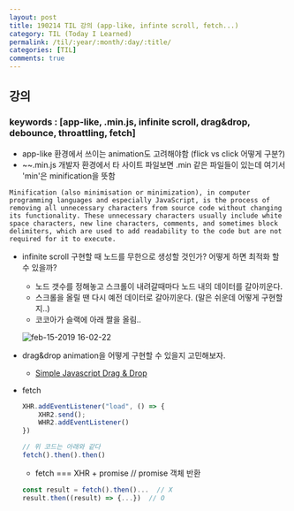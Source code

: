 ```yaml
---
layout: post
title: 190214 TIL 강의 (app-like, infinte scroll, fetch...)
category: TIL (Today I Learned)
permalink: /til/:year/:month/:day/:title/
categories: [TIL]
comments: true
---
```


## **강의**

### keywords : [app-like, .min.js, infinite scroll, drag&drop, debounce, throattling, fetch]

- app-like 환경에서 쓰이는 animation도 고려해야함 (flick vs click 어떻게 구분?)
- ~~.min.js 개발자 환경에서 타 사이트 파일보면 .min 같은 파일들이 있는데 여기서 'min'은 minification을 뜻함 

`Minification (also minimisation or minimization), in computer programming languages and especially JavaScript, is the process of removing all unnecessary characters from source code without changing its functionality. These unnecessary characters usually include white space characters, new line characters, comments, and sometimes block delimiters, which are used to add readability to the code but are not required for it to execute.`

- infinite scroll 구현할 때 노드를 무한으로 생성할 것인가? 어떻게 하면 최적화 할 수 있을까? 
    - 노드 갯수를 정해놓고 스크롤이 내려갈때마다 노드 내의 데이터를 갈아끼운다. 
    - 스크롤을 올릴 땐 다시 예전 데이터로 갈아끼운다.
    (말은 쉬운데 어떻게 구현할 지..)
    - 코코아가 슬랙에 아래 짤을 올림..

    ![feb-15-2019 16-02-22](https://user-images.githubusercontent.com/40848630/52839953-1d8b2300-313b-11e9-8971-2e648b5c0593.gif)

- drag&drop animation을 어떻게 구현할 수 있을지 고민해보자.
    - [Simple Javascript Drag & Drop](https://medium.com/quick-code/simple-javascript-drag-drop-d044d8c5bed5)

- fetch 

    ```js
    XHR.addEventListener("load", () => {
        XHR2.send();
        WHR2.addEventListener()
    })

    // 위 코드는 아래와 같다
    fetch().then().then()
    ```

    - fetch === XHR + promise // promise 객체 반환

    ```js
    const result = fetch().then()...  // X 
    result.then((result) => {...})  // O
    ```
